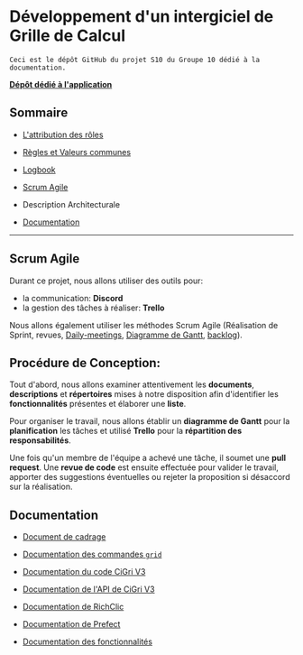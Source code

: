 # Développement d'un intergiciel de Grille de Calcul

```
Ceci est le dépôt GitHub du projet S10 du Groupe 10 dédié à la documentation.
```

[**Dépôt dédié à l'application**](https://github.com/2023-2024-PROJET-S10-G10/app) 

## Sommaire

* [L'attribution des rôles](./ROLES_10.md)

* [Règles et Valeurs communes](./regles_et_valeurs_communes.md)

* [Logbook](./logbook.md)

* [Scrum Agile](#scrum-agile)

* Description Architecturale

* [Documentation](#documentation)

***

## Scrum Agile

Durant ce projet, nous allons utiliser des outils pour:

- la communication: **Discord**
- la gestion des tâches à réaliser: **Trello**

Nous allons également utiliser les méthodes Scrum Agile (Réalisation de Sprint, revues, [Daily-meetings](./daily_meeting.md), [Diagramme de Gantt](./gantt_diagram.md), [backlog](./backlog.md)).

## Procédure de Conception:

Tout d'abord, nous allons examiner attentivement les **documents**, **descriptions** et **répertoires** mises à notre disposition afin d'identifier les **fonctionnalités** présentes et élaborer une **liste**.

Pour organiser le travail, nous allons établir un **diagramme de Gantt** pour la **planification** les tâches et utilisé **Trello** pour la **répartition des responsabilités**.

Une fois qu'un membre de l'équipe a achevé une tâche, il soumet une **pull request**. Une **revue de code** est ensuite effectuée pour valider le travail, apporter des suggestions éventuelles ou rejeter la proposition si désaccord sur la réalisation.

## Documentation

* [Document de cadrage](./docs/doc_cadrage.md)

* [Documentation des commandes `grid`](./docs/cmd_doc.md)

* [Documentation du code CiGri V3](./docs/doc_code_cigri.md)

* [Documentation de l'API de CiGri V3](./docs/doc_API_cigri.md)

* [Documentation de RichClic](./docs/doc_rich_click.md)

* [Documentation de Prefect](./docs/doc_prefect.md)

* [Documentation des fonctionnalités](./docs/doc_fonctionnalite.md)



